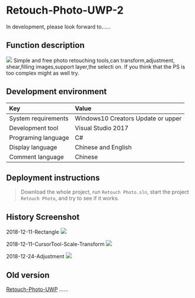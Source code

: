 # Retouch-Photo-UWP-2

 In development, please look forward to......


## Function description
![](https://github.com/ysdy44/Retouch-Photo-UWP-2/blob/master/ScreenShot/2019.1.3.PNG)
Simple and free photo retouching tools,can transform,adjustment, shear,filling images,support layer,the selecti on. If you think that the PS is too complex might as well try.


## Development environment

|Key|Value|
|:-|:-|
|System requirements| Windows10 Creators Update or upper|
|Development tool|Visual Studio 2017|
|Programing language|C#|
|Display language|Chinese and English|
|Comment language|Chinese|

## Deployment instructions

> Download the whole project, run `Retouch Photo.sln`, start the project `Retouch Photo`, and try to see if it works.

## History Screenshot
2018-12-11-Rectangle
![](https://github.com/ysdy44/Retouch-Photo-UWP-2/blob/master/ScreenShot/2018-12-11-Rectangle.gif)

2018-12-11-CursorTool-Scale-Transform
![](https://github.com/ysdy44/Retouch-Photo-UWP-2/blob/master/ScreenShot/2018-12-21-Scale.gif)


2018-12-24-Adjustment
![](https://github.com/ysdy44/Retouch-Photo-UWP-2/blob/master/ScreenShot/2018-12-24-Adjustment.gif)


## Old version
[Retouch-Photo-UWP](https://github.com/ysdy44/Retouch-Photo-UWP)
......